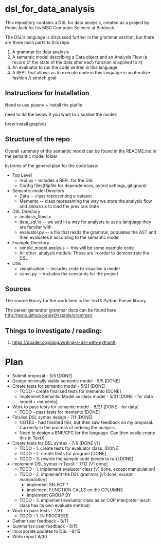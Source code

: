 # dsl_for_data_analysis

This repository contains a DSL for data analysis, created as a project by Robin Jack for his MSC Computer Science at Birkbeck.

The DSL's language is discussed further in the grammar section,
but there are three main parts to this repo:
1. A grammar for data analysis 
2. A semantic model describing a Data object and an Analysis Flow (a record of the state of the data after each function is applied to it)
3. An evaluator to run the code written in this language
4. A REPL that allows us to execute code in this language in an iterative fashion // stretch goal 

## Instructions for Installation
Need to use pipenv + install the pipfile

need to do the below if you want to visualise the model:
 
brew install graphviz


## Structure of the repo
Overall summary of the semantic model can be found in the README.md in the semantic model folder

In terms of the general plan for the code base:
* Top Level
    * repl.py - includes a REPL for the DSL
    * Config files(Pipfile for dependencies, pytest settings, gitignore)
* Semantic model Directory
    * Data -- class representing a dataset
    * Memento -- class representing the way we store the analysis flow and allows us to load the previous state
* DSL Directory
    * analysis_flow.tx
    * data_sql.tx -- we add in a way for analysts to use a language they are familiar with
    * evaluator.py -- a file that reads the grammar, populates the AST
    and then evaluates it according to the semantic model
* Example Directory
    * simple_model.analysis -- this will be some example code
    * All other .analysis models. These are in order to demonstrate the DSL
* Utils
    * visualisation -- includes code to visualise a model
    * const.py -- includes the constants for the project



## Sources
The source library for the work here is the TextX Python Parser library.

The parser generator grammar docs can be found here 
http://textx.github.io/textX/stable/grammar/


##  Things to investigate / reading:
1. https://dbader.org/blog/writing-a-dsl-with-python#.


# Plan

* Submit proposal - 5/5 [DONE]
* Design minimally viable semantic model - 5/5 [DONE]
* Create tests for semantic model - 5/21 [DONE]
    * TODO - create finalised tests for memento [DONE]
    * Implement Semantic Model as class model - 5/31 [DONE - for data model + memento]
* Work to pass tests for semantic model - 6/21 [DONE - for data]
    * TODO - pass tests for memento [DONE]
* Finalise DSL syntax design - 7/1 [DONE]
    * NOTES - had finished this, but then saw feedback on my proposal. Currently in the process of redoing the analysis.
    * Need to design a BNF/CFG for the language. Can then easily create this in TextX
* Create tests for DSL syntax - 7/6 [DONE v1]
    * TODO - 1. create tests for evaluator class. [DONE]
    * TODO - 2. create tests for program  [DONE]
    * TODO - 3. rewrite the sample code pieces to run [DONE]
* Implement DSL syntax in TextX - 7/12 [V1 done]
    * TODO - 1. implement evaluator class [v1 done, except manipulation]
    * TODO - 2. implement the DSL grammar [v1 done, except manipulation]
        * implement SELECT *
        * implement FUNCTION CALLS on the COLUMNS
        * implement GROUP BY
    * TODO - 3. implement evaluator class as an OOP interpreter (each class has its own evaluate method)
* Work to pass tests - 7/31
    * TODO - 1. IN PROGRESS
* Gather user feedback - 8/11
* Summarise user feedback - 8/15
* Incorporate updates to DSL - 8/15
* Write report 8/30


